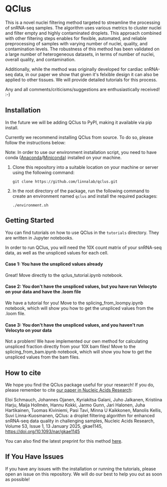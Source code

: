 # QClus

This is a novel nuclei filtering method targeted to streamline the processing of snRNA-seq samples. The algorithm uses various metrics to cluster nuclei and filter empty and highly contaminated droplets. This approach combined with other filtering steps enables for flexible, automated, and reliable preprocessing of samples with varying number of nuclei, quality, and contamination levels. The robustness of this method has been validated on a large number of heterogeneous datasets, in terms of number of nuclei, overall quality, and contamination.

Additionally, while the method was originally developed for cardiac snRNA-seq data, in our paper we show that given it's felxible design it can also be applied to other tissues. We will provide detailed tutorials for this process.

Any and all comments/criticisms/suggestions are enthusiastically received! :-)

## Installation

In the future we will be adding QClus to PyPI,  making it available via pip install.

Currently we recommend installing QClus from source. To do so, please follow the instructions below:

Note: In order to use our environment installation script, you need to have conda ([Anaconda](https://docs.anaconda.com/anaconda/install/)/[Miniconda](https://docs.anaconda.com/miniconda/install/)) installed on your machine. 

1. Clone this repository into a suitable location on your machine or server using the following command:

    ```git clone https://github.com/linnalab/qclus.git```
    
2. In the root directory of the package, run the following command to create an environment named ```qclus``` and install the required packages:

    ```./environment.sh```


## Getting Started

You can find tutorials on how to use QClus in the `tutorials` directory. They are written in Jupyter notebooks. 

In order to run QClus, you will need the 10X count matrix of your snRNA-seq data, as well as the unspliced values for each cell.

#### Case 1: You have the unspliced values already

Great! Move directly to the qclus_tutorial.ipynb notebook.

#### Case 2: You don't have the unspliced values, but you have run Velocyto on your data and have the .loom file

We have a tutorial for you! Move to the splicing_from_loompy.ipynb notebook, which will show you how to get the unspliced values from the .loom file.

#### Case 3: You don't have the unspliced values, and you haven't run Velocyto on your data

Not a problem! We have implemented our own method for calculating unspliced fraction directly from your 10X bam files! Move to the splicing_from_bam.ipynb notebook, which will show you how to get the unspliced values from the bam files.

## How to cite

We hope you find the QClus package useful for your research! If you do, please remember to cite [our paper in Nucleic Acids Research](https://doi.org/10.1093/nar/gkae1145):

Eloi Schmauch, Johannes Ojanen, Kyriakitsa Galani, Juho Jalkanen, Kristiina Harju, Maija Hollmén, Hannu Kokki, Jarmo Gunn, Jari Halonen, Juha Hartikainen, Tuomas Kiviniemi, Pasi Tavi, Minna U Kaikkonen, Manolis Kellis, Suvi Linna-Kuosmanen, QClus: a droplet filtering algorithm for enhanced snRNA-seq data quality in challenging samples, Nucleic Acids Research, Volume 53, Issue 1, 13 January 2025, gkae1145, https://doi.org/10.1093/nar/gkae1145

You can also find the latest preprint for this method [here](https://www.biorxiv.org/content/10.1101/2022.10.21.513315v2).

## If You Have Issues

If you have any issues with the installation or running the tutorials, please open an issue on this repository. We will do our best to help you out as soon as possible!



